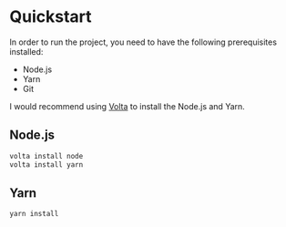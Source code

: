 # Quickstart

In order to run the project, you need to have the following prerequisites installed:

- Node.js
- Yarn
- Git

I would recommend using [Volta](https://volta.sh/) to install the Node.js and Yarn.

## Node.js

```bash
volta install node
volta install yarn
```

## Yarn

```bash
yarn install
```
